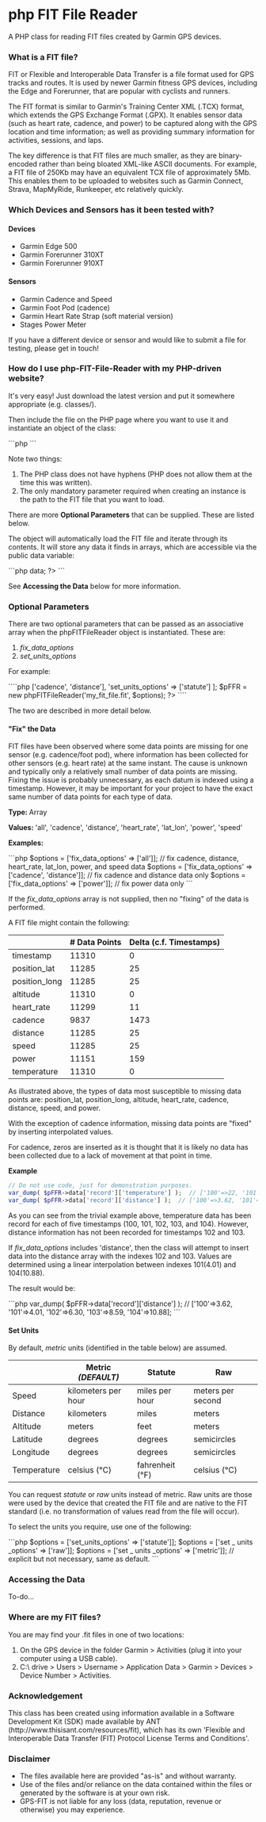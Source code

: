 # php FIT File Reader
<p>A PHP class for reading FIT files created by Garmin GPS devices.</p>
<h3>What is a FIT file?</h3>
<p>FIT or Flexible and Interoperable Data Transfer is a file format used for GPS tracks and routes. It is used by newer Garmin fitness GPS devices, including the Edge and Forerunner, that are popular with cyclists and runners.</p>
<p>The FIT format is similar to Garmin's Training Center XML (.TCX) format, which extends the GPS Exchange Format (.GPX). It enables sensor data (such as heart rate, cadence, and power) to be captured along with the GPS location and time information; as well as providing summary information for activities, sessions, and laps.</p>
<p>The key difference is that FIT files are much smaller, as they are binary-encoded rather than being bloated XML-like ASCII documents. For example, a FIT file of 250Kb may have an equivalent TCX file of approximately 5Mb. This enables them to be uploaded to websites such as Garmin Connect, Strava, MapMyRide, Runkeeper, etc relatively quickly.</p>

<h3>Which Devices and Sensors has it been tested with?</h3>
<h4>Devices</h4>
<ul>
<li>Garmin Edge 500</li>
<li>Garmin Forerunner 310XT</li>
<li>Garmin Forerunner 910XT</li>
</ul>
<h4>Sensors</h4>
<ul>
<li>Garmin Cadence and Speed</li>
<li>Garmin Foot Pod (cadence)</li>
<li>Garmin Heart Rate Strap (soft material version)</li>
<li>Stages Power Meter</li>
</ul>
<p>If you have a different device or sensor and would like to submit a file for testing, please get in touch!</p>

<h3>How do I use php-FIT-File-Reader with my PHP-driven website?</h3>
<p>It's very easy! Just download the latest version and put it somewhere appropriate (e.g. classes/).</p>
<p>Then include the file on the PHP page where you want to use it and instantiate an object of the class:</p>
```php
<?php
    include('classes/php-FIT-File-Reader.php');
    $pFFR = new phpFITFileReader('fit_files/my_fit_file.fit');
?>
```
<p>Note two things:</p>
<ol>
<li>The PHP class does not have hyphens (PHP does not allow them at the time this was written).</li>
<li>The only mandatory parameter required when creating an instance is the path to the FIT file that you want to load.</li>
</ol>
<p>There are more <b>Optional Parameters</b> that can be supplied. These are listed below.</p>
<p>The object will automatically load the FIT file and iterate through its contents. It will store any data it finds in arrays, which are accessible via the public data variable:</p>
```php
<?php
    $chartData = $pFFR->data;
?>
```
<p>See <b>Accessing the Data</b> below for more information.</p>

<h3>Optional Parameters</h3>
<p>There are two optional parameters that can be passed as an associative array when the phpFITFileReader object is instantiated. These are:</p>
<ol>
<li><em>fix_data_options</em></li>
<li><em>set_units_options</em></li>
</ol>
<p>For example:</p>
````php
<?php
    $options = [
        'fix_data_options' => ['cadence', 'distance'],
        'set_units_options' => ['statute']
    ];
    $pFFR = new phpFITFileReader('my_fit_file.fit', $options);
?>
````
<p>The two are described in more detail below.</p>
<h4>"Fix" the Data</h4>
<p>FIT files have been observed where some data points are missing for one sensor (e.g. cadence/foot pod), where information has been collected for other sensors (e.g. heart rate) at the same instant. The cause is unknown and typically only a relatively small number of data points are missing. Fixing the issue is probably unnecessary, as each datum is indexed using a timestamp. However, it may be important for your project to have the exact same number of data points for each type of data.</p>
<p><strong>Type: </strong>Array</p>
<p><strong>Values: </strong>'all', 'cadence', 'distance', 'heart_rate', 'lat_lon', 'power', 'speed'</p>
<p><strong>Examples: </strong></p>
```php
    $options = ['fix_data_options' => ['all']];  // fix cadence, distance, heart_rate, lat_lon, power, and speed data
    $options = ['fix_data_options' => ['cadence', 'distance']];  // fix cadence and distance data only
    $options = ['fix_data_options' => ['power']];  // fix power data only
```
<p>If the <em>fix_data_options</em> array is not supplied, then no "fixing" of the data is performed.</p>
<p>A FIT file might contain the following:</p>
<table>
<thead>
<th></th>
<th># Data Points</th>
<th>Delta (c.f. Timestamps)</th>
</thead>
<tbody>
<tr>
<td>timestamp</td><td>11310</td><td>0</td>
</tr>
<tr>
<td>position_lat</td><td>11285</td><td>25</td>
</tr>
<tr>
<td>position_long</td><td>11285</td><td>25</td>
</tr>
<tr>
<td>altitude</td><td>11310</td><td>0</td>
</tr>
<tr>
<td>heart_rate</td><td>11299</td><td>11</td>
</tr>
<tr>
<td>cadence</td><td>9837</td><td>1473</td>
</tr>
<tr>
<td>distance</td><td>11285</td><td>25</td>
</tr>
<tr>
<td>speed</td><td>11285</td><td>25</td>
</tr>
<tr>
<td>power</td><td>11151</td><td>159</td>
</tr>
<tr>
<td>temperature</td><td>11310</td><td>0</td>
</tr>
</tbody>
</table>
<p>As illustrated above, the types of data most susceptible to missing data points are: position_lat, position_long, altitude, heart_rate, cadence, distance, speed, and power.</p>
<p>With the exception of cadence information, missing data points are "fixed" by inserting interpolated values.</p>
<p>For cadence, zeros are inserted as it is thought that it is likely no data has been collected due to a lack of movement at that point in time.</p>
<p><strong>Example</strong></p>

```php
// Do not use code, just for demonstration purposes.
var_dump( $pFFR->data['record']['temperature'] );  // ['100'=>22, '101'=>22, '102'=>23, '103'=>23, '104'=>23];
var_dump( $pFFR->data['record']['distance'] );  // ['100'=>3.62, '101'=>4.01, '104'=>10.88];
```
<p>As you can see from the trivial example above, temperature data has been record for each of five timestamps (100, 101, 102, 103, and 104). However, distance information has not been recorded for timestamps 102 and 103.</p>
<p>If <em>fix_data_options</em> includes 'distance', then the class will attempt to insert data into the distance array with the indexes 102 and 103. Values are determined using a linear interpolation between indexes 101(4.01) and 104(10.88).<p>
<p>The result would be:</p>
```php
var_dump( $pFFR->data['record']['distance'] );  // ['100'=>3.62, '101'=>4.01, '102'=>6.30, '103'=>8.59, '104'=>10.88];
```
<br>
<h4>Set Units</h4>
<p>By default, <em>metric</em> units (identified in the table below) are assumed.</p>
<table>
<thead>
<th></th>
<th>Metric<br><em>(DEFAULT)</em></th>
<th>Statute</th>
<th>Raw</th>
</thead>
<tbody>
<tr>
<td>Speed</td><td>kilometers per hour</td><td>miles per hour</td><td>meters per second</td>
</tr>
<tr>
<td>Distance</td><td>kilometers</td><td>miles</td><td>meters</td>
</tr>
<tr>
<td>Altitude</td><td>meters</td><td>feet</td><td>meters</td>
</tr>
<tr>
<td>Latitude</td><td>degrees</td><td>degrees</td><td>semicircles</td>
</tr>
<tr>
<td>Longitude</td><td>degrees</td><td>degrees</td><td>semicircles</td>
</tr>
<tr>
<td>Temperature</td><td>celsius (&#8451;)</td><td>fahrenheit (&#8457;)</td><td>celsius (&#8451;)</td>
</tr>
</tbody>
</table>
<p>You can request <em>statute</em> or <em>raw</em> units instead of metric. Raw units are those were used by the device that created the FIT file and are native to the FIT standard (i.e. no transformation of values read from the file will occur).</p>
<p>To select the units you require, use one of the following:</p>
```php
    $options = ['set_units_options' => ['statute']];
    $options = ['set _ units _options' => ['raw']];
    $options = ['set _ units _options' => ['metric']];  // explicit but not necessary, same as default.
```
<br>
<h3>Accessing the Data</h3>
<p>To-do...</p>

<h3>Where are my FIT files?</h3>
<p>You are may find your .fit files in one of two locations:</p>
<ol>
<li>On the GPS device in the folder Garmin > Activities (plug it into your computer using a USB cable).</li>
<li>C:\ drive > Users > Username > Application Data > Garmin > Devices > Device Number > Activities.</li>
</ol>

<h3>Acknowledgement</h3>
<p>This class has been created using information available in a Software Development Kit (SDK) made available by ANT (http://www.thisisant.com/resources/fit), which has its own 'Flexible and Interoperable Data Transfer (FIT) Protocol License Terms and Conditions'.</p>

<h3>Disclaimer</h3>
<ul>
<li>The files available here are provided "as-is" and without warranty.</li>
<li>Use of the files and/or reliance on the data contained within the files or generated by the software is at your own risk.</li>
<li>GPS-FIT is not liable for any loss (data, reputation, revenue or otherwise) you may experience.</li>
